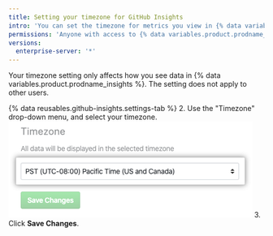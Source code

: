 ```yaml
---
title: Setting your timezone for GitHub Insights
intro: 'You can set the timezone for metrics you view in {% data variables.product.prodname_insights %}.'
permissions: 'Anyone with access to {% data variables.product.prodname_insights %} can set their own timezone.'
versions:
  enterprise-server: '*'
---
```


Your timezone setting only affects how you see data in {% data variables.product.prodname_insights %}. The setting does not apply to other users.

{% data reusables.github-insights.settings-tab %}
2. Use the "Timezone" drop-down menu, and select your timezone.
  ![Timezone drop-down menu](/assets/images/help/insights/timezone-drop-down.png)
3. Click **Save Changes**.
